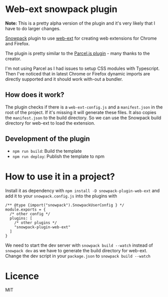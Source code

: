 # Web-ext snowpack plugin

**Note:** This is a pretty alpha version of the plugin and it's very likely that I have to do larger changes.

[Snowpack](https://www.snowpack.dev/) plugin to use [web-ext](https://www.npmjs.com/package/web-ext) for creating web extensions for Chrome and Firefox.

The plugin is pretty similar to the [Parcel.js plugin](https://github.com/mmktomato/parcel-plugin-web-ext-tool) - many thanks to the creator.

I'm not using Parcel as I had issues to setup CSS modules with Typescript. Then I've noticed that in latest Chrome or Firefox dynamic imports are directly supported and it should work with-out a bundler.

## How does it work?
The plugin checks if there is a `web-ext-config.js` and a `manifest.json` in the root of the project.
If it's missing it will generate these files.
It also copies the `manifest.json` to the build directory. So we can use the Snowpack build directory for web-ext to load the extension.

## Development of the plugin
- `npm run build`: Build the template
- `npm run deploy`: Publish the template to npm

# How to use it in a project?
Install it as dependency with `npm install -D snowpack-plugin-web-ext` and add it to your `snowpack.config.js` into the plugins with 
```
/** @type {import("snowpack").SnowpackUserConfig } */
module.exports = {
  /* other config */
  plugins: [
    /* other plugins */
    "snowpack-plugin-web-ext"
  ]
}
```

We need to start the dev server with `snowpack build --watch` instead of `snowpack dev` as we have to generate the build directory for web-ext. Change the dev script in your `package.json` to `snowpack build --watch`

# Licence
MIT